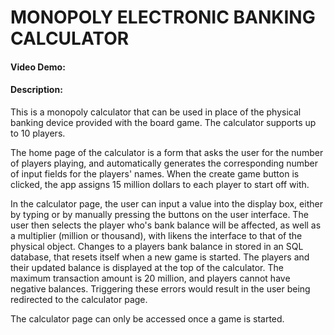 # MONOPOLY ELECTRONIC BANKING CALCULATOR
#### Video Demo:  <URL HERE>
#### Description:
This is a monopoly calculator that can be used in place of the physical banking device provided with the board game. The calculator supports up to 10 players.

The home page of the calculator is a form that asks the user for the number of players playing, and automatically generates the corresponding number of input fields for the players' names. When the create game button is clicked, the app assigns 15 million dollars to each player to start off with.

In the calculator page, the user can input a value into the display box, either by typing or by manually pressing the buttons on the user interface. The user then selects the player who's bank balance will be affected, as well as a multiplier (million or thousand), with likens the interface to that of the physical object. Changes to a players bank balance in stored in an SQL database, that resets itself when a new game is started. The players and their updated balance is displayed at the top of the calculator. The maximum transaction amount is 20 million, and players cannot have negative balances. Triggering these errors would result in the user being redirected to the calculator page.

The calculator page can only be accessed once a game is started. 